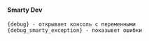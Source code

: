#### Smarty Dev

    {debug} - открывает консоль с переменными
    {debug_smarty_exception} - показывет ошибки